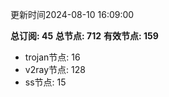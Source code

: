 更新时间2024-08-10 16:09:00

**总订阅: 45**
**总节点: 712**
**有效节点: 159**
- trojan节点: 16
- v2ray节点: 128
- ss节点: 15
